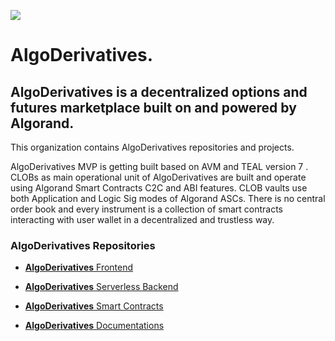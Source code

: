 
![](./images/algoderivatives_logotype.png)
# AlgoDerivatives.

## AlgoDerivatives is a decentralized options and futures marketplace built on and powered by Algorand.

This organization contains AlgoDerivatives repositories and projects.

AlgoDerivatives MVP is getting built based on AVM and TEAL version 7 . CLOBs as main operational unit of AlgoDerivatives are built and operate using Algorand Smart Contracts C2C and ABI features. CLOB vaults use both Application and Logic Sig modes of Algorand ASCs.
There is no central order book and every instrument is a collection of smart contracts interacting with user wallet in a decentralized and trustless way.

### AlgoDerivatives Repositories

- [**AlgoDerivatives** Frontend](https://github.com/AlgoDerivatives/algo-derivatives-frontend#readme)
  
- [**AlgoDerivatives** Serverless Backend](https://github.com/AlgoDerivatives/algo-derivatives-backend/blob/main/README.md)
  
- [**AlgoDerivatives** Smart Contracts](https://github.com/AlgoDerivatives/algo-derivatives-smart-contracts/blob/main/README.md)

- [**AlgoDerivatives** Documentations](https://github.com/AlgoDerivatives/algo-derivatives-docs)


